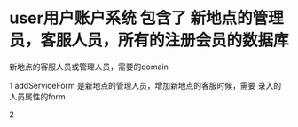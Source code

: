 # user用户账户系统  包含了 新地点的管理员，客服人员，所有的注册会员的数据库

新地点的客服人员或管理人员，需要的domain

1   addServiceForm  是新地点的管理人员，增加新地点的客服时候，需要
    录入的人员属性的form
    
2   
